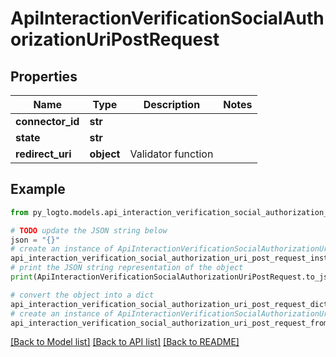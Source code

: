 # ApiInteractionVerificationSocialAuthorizationUriPostRequest


## Properties

Name | Type | Description | Notes
------------ | ------------- | ------------- | -------------
**connector_id** | **str** |  | 
**state** | **str** |  | 
**redirect_uri** | **object** | Validator function | 

## Example

```python
from py_logto.models.api_interaction_verification_social_authorization_uri_post_request import ApiInteractionVerificationSocialAuthorizationUriPostRequest

# TODO update the JSON string below
json = "{}"
# create an instance of ApiInteractionVerificationSocialAuthorizationUriPostRequest from a JSON string
api_interaction_verification_social_authorization_uri_post_request_instance = ApiInteractionVerificationSocialAuthorizationUriPostRequest.from_json(json)
# print the JSON string representation of the object
print(ApiInteractionVerificationSocialAuthorizationUriPostRequest.to_json())

# convert the object into a dict
api_interaction_verification_social_authorization_uri_post_request_dict = api_interaction_verification_social_authorization_uri_post_request_instance.to_dict()
# create an instance of ApiInteractionVerificationSocialAuthorizationUriPostRequest from a dict
api_interaction_verification_social_authorization_uri_post_request_from_dict = ApiInteractionVerificationSocialAuthorizationUriPostRequest.from_dict(api_interaction_verification_social_authorization_uri_post_request_dict)
```
[[Back to Model list]](../README.md#documentation-for-models) [[Back to API list]](../README.md#documentation-for-api-endpoints) [[Back to README]](../README.md)



